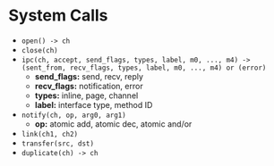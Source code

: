 # System Calls
- `open() -> ch`
- `close(ch)`
- `ipc(ch, accept, send_flags, types, label, m0, ..., m4) ->
    (sent_from, recv_flags, types, label, m0, ..., m4) or (error)`
    - **send_flags:** send, recv, reply
    - **recv_flags:** notification, error
    - **types:** inline, page, channel
    - **label:** interface type, method ID
- `notify(ch, op, arg0, arg1)`
    - **op:** atomic add, atomic dec, atomic and/or
- `link(ch1, ch2)`
- `transfer(src, dst)`
- `duplicate(ch) -> ch`
